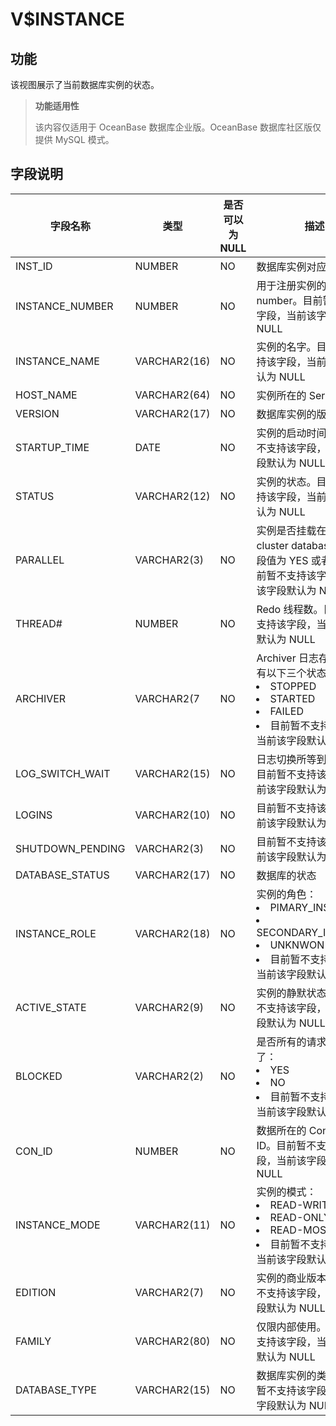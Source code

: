 V$INSTANCE 
===============================

功能 
---------------------------

该视图展示了当前数据库实例的状态。

> **功能适用性**
>
> 该内容仅适用于 OceanBase 数据库企业版。OceanBase 数据库社区版仅提供 MySQL 模式。

字段说明 
-----------------------------



|     **字段名称**     |    **类型**    | **是否可以为 NULL** |                                                                                                           **描述**                                                                                                           |
|------------------|--------------|----------------|----------------------------------------------------------------------------------------------------------------------------------------------------------------------------------------------------------------------------|
| INST_ID          | NUMBER       | NO             | 数据库实例对应的 ID                                                                                                                                                                                                                |
| INSTANCE_NUMBER  | NUMBER       | NO             | 用于注册实例的 instance number。目前暂不支持该字段，当前该字段默认为 NULL                                                                                                                                                                            |
| INSTANCE_NAME    | VARCHAR2(16) | NO             | 实例的名字。目前暂不支持该字段，当前该字段默认为 NULL                                                                                                                                                                                              |
| HOST_NAME        | VARCHAR2(64) | NO             | 实例所在的 Server 地址                                                                                                                                                                                                            |
| VERSION          | VARCHAR2(17) | NO             | 数据库实例的版本                                                                                                                                                                                                                   |
| STARTUP_TIME     | DATE         | NO             | 实例的启动时间。目前暂不支持该字段，当前该字段默认为 NULL                                                                                                                                                                                            |
| STATUS           | VARCHAR2(12) | NO             | 实例的状态。目前暂不支持该字段，当前该字段默认为 NULL                                                                                                                                                                                              |
| PARALLEL         | VARCHAR2(3)  | NO             | 实例是否挂载在一个 cluster database 上，字段值为 YES 或者 NO。目前暂不支持该字段，当前该字段默认为 NULL                                                                                                                                                        |
| THREAD#          | NUMBER       | NO             | Redo 线程数。目前暂不支持该字段，当前该字段默认为 NULL                                                                                                                                                                                           |
| ARCHIVER         | VARCHAR2(7   | NO             | Archiver 日志存储状态，有以下三个状态： <li> STOPPED   <li> STARTED   <li> FAILED    <li>目前暂不支持该字段，当前该字段默认为 NULL   |
| LOG_SWITCH_WAIT  | VARCHAR2(15) | NO             | 日志切换所等到的事件。目前暂不支持该字段，当前该字段默认为 NULL                                                                                                                                                                                         |
| LOGINS           | VARCHAR2(10) | NO             | 目前暂不支持该字段，当前该字段默认为 NULL                                                                                                                                                                                                    |
| SHUTDOWN_PENDING | VARCHAR2(3)  | NO             | 目前暂不支持该字段，当前该字段默认为 NULL                                                                                                                                                                                                    |
| DATABASE_STATUS  | VARCHAR2(17) | NO             | 数据库的状态                                                                                                                                                                                                                     |
| INSTANCE_ROLE    | VARCHAR2(18) | NO             | 实例的角色： <li> PIMARY_INSTANCE   <li> SECONDARY_INSTANCE   <li> UNKNWON   <li> 目前暂不支持该字段，当前该字段默认为 NULL |
| ACTIVE_STATE     | VARCHAR2(9)  | NO             | 实例的静默状态。目前暂不支持该字段，当前该字段默认为 NULL                                                                                                                                                                                            |
| BLOCKED          | VARCHAR2(2)  | NO             | 是否所有的请求都被阻塞了： <li> YES   <li> NO   <li> 目前暂不支持该字段，当前该字段默认为 NULL                                                                   |
| CON_ID           | NUMBER       | NO             | 数据所在的 Container ID。目前暂不支持该字段，当前该字段默认为 NULL                                                                                                                                                                                 |
| INSTANCE_MODE    | VARCHAR2(11) | NO             | 实例的模式： <li> READ-WRITE   <li> READ-ONLY   <li> READ-MOSTLY   <li> 目前暂不支持该字段，当前该字段默认为 NULL           |
| EDITION          | VARCHAR2(7)  | NO             | 实例的商业版本。目前暂不支持该字段，当前该字段默认为 NULL                                                                                                                                                                                            |
| FAMILY           | VARCHAR2(80) | NO             | 仅限内部使用。目前暂不支持该字段，当前该字段默认为 NULL                                                                                                                                                                                             |
| DATABASE_TYPE    | VARCHAR2(15) | NO             | 数据库实例的类型。目前暂不支持该字段，当前该字段默认为 NULL                                                                                                                                                                                           |



